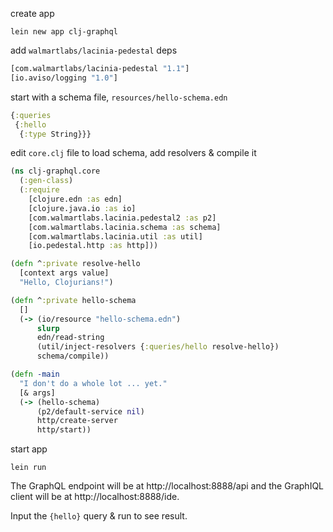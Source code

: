 create app
```
lein new app clj-graphql
```

add `walmartlabs/lacinia-pedestal` deps
```clojure
[com.walmartlabs/lacinia-pedestal "1.1"]
[io.aviso/logging "1.0"]
```

start with a schema file, `resources/hello-schema.edn`
```clojure
{:queries
 {:hello
  {:type String}}}
```

edit `core.clj` file to load schema, add resolvers & compile it
```clojure
(ns clj-graphql.core
  (:gen-class)
  (:require
    [clojure.edn :as edn]
    [clojure.java.io :as io]
    [com.walmartlabs.lacinia.pedestal2 :as p2]
    [com.walmartlabs.lacinia.schema :as schema]
    [com.walmartlabs.lacinia.util :as util]
    [io.pedestal.http :as http]))

(defn ^:private resolve-hello
  [context args value]
  "Hello, Clojurians!")

(defn ^:private hello-schema
  []
  (-> (io/resource "hello-schema.edn")
      slurp
      edn/read-string
      (util/inject-resolvers {:queries/hello resolve-hello})
      schema/compile))

(defn -main
  "I don't do a whole lot ... yet."
  [& args]
  (-> (hello-schema)
      (p2/default-service nil)
      http/create-server
      http/start))
```

start app
```
lein run
```

The GraphQL endpoint will be at http://localhost:8888/api
and the GraphIQL client will be at http://localhost:8888/ide.

Input the `{hello}` query & run to see result.
